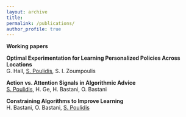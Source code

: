 ```yaml
---
layout: archive
title: 
permalink: /publications/
author_profile: true
---
```


**Working papers**

**Optimal Experimentation for Learning Personalized Policies Across Locations**   
G. Hall, <u>S. Poulidis</u>, S. I. Zoumpoulis


**Action vs. Attention Signals in Algorithmic Advice**  
<u>S. Poulidis</u>, H. Ge, H. Bastani, O. Bastani


**Constraining Algorithms to Improve Learning**  
H. Bastani, O. Bastani, <u>S. Poulidis</u>
